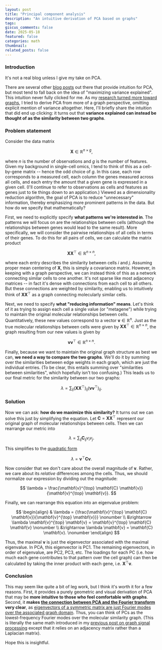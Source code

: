 ```yaml
---
layout: post
title: "Principal component analysis"
description: "An intuitive derivation of PCA based on graphs"
tags:
giscus_comments: false
date: 2025-05-18
featured: false
categories: math
thumbnail:
related_posts: false
---
```


### Introduction

It's not a real blog unless I give my take on PCA.

There are several other [blog posts](https://alexhwilliams.info/itsneuronalblog/2016/03/27/pca/) out there that provide intuition for PCA, but most tend to fall back on the idea of "maximizing variance explained".
This intuition never fully clicked for me.
As my [research turned more toward graphs](/blog/category/spatial-omics), I tried to derive PCA from more of a graph perspective, omitting explicit mention of variance altogether.
Here, I'll briefly share the intuition that did end up clicking: it turns out that **variance explained can instead be thought of as the similarity between two graphs**.


### Problem statement

Consider the data matrix

$$
\mathbf{X} \in \mathbb{R}^{n \times g},
$$

where $n$ is the number of observations and $g$ is the number of features.
Given my background in single-cell omics, I tend to think of this as a cell-by-gene matrix -- hence the odd choice of $g$.
In this case, each row corresponds to a measured cell, each column the genes measured across all cells, and each entry the amount that a given gene is expressed in a given cell.
(I'll continue to refer to observations as cells and features as genes just to tie things down to an application.)
Viewed as a dimensionality reduction algorithm, the goal of PCA is to reduce "unnecessary" information, thereby emphasizing more prominent patterns in the data.
But how do we specify that mathematically?

First, we need to explicitly specify **what patterns we're interested in**.
The patterns we will focus on are the relationships between cells (although the relationships between genes would lead to the same result).
More specifically, we will consider the pairwise relationships of all cells in terms of their genes.
To do this for all pairs of cells, we can calculate the matrix product

$$
\mathbf{X} \mathbf{X}^{\top} \in \mathbb{R}^{n \times n},
$$

where each entry describes the similarity between cells $i$ and $j$.
Assuming proper mean centering of $\mathbf{X}$, this is simply a covariance matrix.
However, in keeping with a graph perspective, we can instead think of this as a network connecting similar cells to one another.
It's not sparse like most adjacency matrices -- in fact it's dense with connections from each cell to all others.
But these connections are weighted by similarity, enabling us to intuitively think of $\mathbf{X} \mathbf{X}^{\top}$ as a graph connecting molecularly similar cells.

Next, we need to specify **what "reducing information" means**.
Let's think of it as trying to assign each cell a single value (or "metagene") while trying to maintain the original molecular relationships between cells.
Quantitatively, these new values correspond to a vector $\mathbf{v} \in \mathbb{R}^n$.
Just as the true molecular relationships between cells were given by $\mathbf{X} \mathbf{X}^{\top} \in \mathbb{R}^{n \times n}$, the graph resulting from our new values is given by

$$
\mathbf{v} \mathbf{v}^{\top} \in \mathbb{R}^{n \times n}.
$$

Finally, because we want to maintain the original graph structure as best we can, **we need a way to compare the two graphs**.
We'll do it by summing over the similarities between edge weights in each graph, which are just the individual entries.
(To be clear, this entails summing over "similarities between similarities", which hopefully isn't too confusing.)
This leads us to our final metric for the similarity between our two graphs:

$$
\lambda = \sum_{ij} (\mathbf{X} \mathbf{X}^{\top})_{ij} (\mathbf{v} \mathbf{v}^{\top})_{ij}.
$$


### Solution

Now we can ask: **how do we maximize this similarity?**
It turns out we can solve this just by simplifying the equation.
Let $\mathbf{C} = \mathbf{X} \mathbf{X}^{\top}$ represent our original graph of molecular relationships between cells.
Then we can rearrange our metric into

$$
\lambda = \sum_{ij} \mathbf{C}_{ij} v_i v_j.
$$

This simplifies to the [quadratic form](https://gregorygundersen.com/blog/2022/02/27/positive-definite/)

$$
\lambda = \mathbf{v}^{\top} \mathbf{C} \mathbf{v}.
$$

Now consider that we don't care about the overall magnitude of $\mathbf{v}$.
Rather, we care about its *relative* differences among the cells.
Thus, we should normalize our expression by dividing out the magnitude:

$$
\lambda = \frac{\mathbf{v}^{\top} \mathbf{C} \mathbf{v}}{\mathbf{v}^{\top} \mathbf{v}}.
$$

Finally, we can rearrange this equation into an eigenvalue problem:

$$
\begin{align}
    & \lambda = {\frac{\mathbf{v}^{\top} \mathbf{C} \mathbf{v}}{\mathbf{v}^{\top} \mathbf{v}}} \nonumber \\
    &\rightarrow \lambda \mathbf{v}^{\top} \mathbf{v} = \mathbf{v}^{\top} \mathbf{C} \mathbf{v} \nonumber \\
    &\rightarrow \lambda \mathbf{v} = \mathbf{C} \mathbf{v}. \nonumber
\end{align}
$$

Thus, the maximal $\mathbf{v}$ is just the eigenvector associated with the maximal eigenvalue.
In PCA, this eigenvector is PC1.
The remaining eigenvectors, in order of eigenvalue, are PC2, PC3, etc.
The loadings for each PC (i.e. how much each gene contributes to that pattern over the cell graph) can then be calculated by taking the inner product with each gene, i.e. $\mathbf{X}^{\top} \mathbf{v}$.


### Conclusion

This may seem like quite a bit of leg work, but I think it's worth it for a few reasons.
First, it provides a purely geometric and visual derivation of PCA that may be **more intuitive to those who feel comfortable with graphs**.
Second, it **makes [the connection between PCA and the Fourier transform](https://en.wikipedia.org/wiki/Kosambi%E2%80%93Karhunen%E2%80%93Lo%C3%A8ve_theorem) very clear**, as [eigenvectors of a symmetric matrix are just Fourier modes over the associated graph domain](https://arxiv.org/abs/2303.12211).
Thus, you can think of PCs as the lowest-frequency Fourier modes over the molecular similarity graph.
(This is literally the same math introduced in my [previous post on graph signal processing](/blog/2025/graph-fourier) except that it relies on an adjacency matrix rather than a Laplacian matrix).

Hope this is insightful.